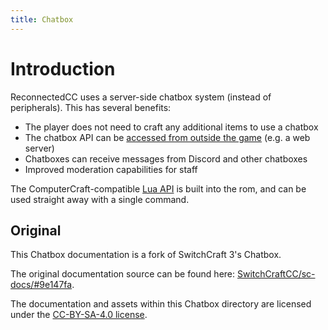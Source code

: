 ```yaml
---
title: Chatbox
---
```


# Introduction

ReconnectedCC uses a server-side chatbox system (instead of peripherals). This has several benefits:

* The player does not need to craft any additional items to use a chatbox
* The chatbox API can be [accessed from outside the game](/chatbox/websocket) (e.g. a web server)
* Chatboxes can receive messages from Discord and other chatboxes
* Improved moderation capabilities for staff

The ComputerCraft-compatible [Lua API](/chatbox/computercraft) is built into the rom, and can be used straight away with a 
single command.

## Original

This Chatbox documentation is a fork of SwitchCraft 3's Chatbox.

The original documentation source can be found here: [SwitchCraftCC/sc-docs/#9e147fa](https://github.com/SwitchCraftCC/sc-docs/tree/9e147fa47d942bebdbc227ad95a32fcedfb2b9e4/src/chatbox).

The documentation and assets within this Chatbox directory are licensed under the [CC-BY-SA-4.0 license](/chatbox/LICENSE.txt).